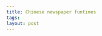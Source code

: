 ```yaml
---
title: Chinese newspaper funtimes
tags: 
layout: post
---
```

<img src="http://photos.fuzzymonk.com/blog/image/595/omei081205A-768809.jpg" border="0" alt="" />
